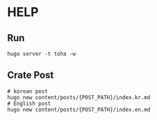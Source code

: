 # HELP

## Run

```shell
hugo server -t toha -w
```

## Crate Post
```shell
# korean post
hugo new content/posts/{POST_PATH}/index.kr.md
# English post
hugo new content/posts/{POST_PATH}/index.en.md
```